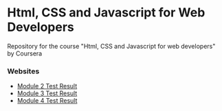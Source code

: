 # Html, CSS and Javascript for Web Developers
Repository for the course "Html, CSS and Javascript for web developers" by Coursera

### Websites
* <a href = "https://alrubin.github.io/web_developer_coursera/module2/"  target="_blank" >Module 2 Test Result</a>
* <a href = "https://alrubin.github.io/web_developer_coursera/module3/" target="_blank" >Module 3 Test Result</a>
* <a href = "https://alrubin.github.io/web_developer_coursera/module4/" target="_blank" >Module 4 Test Result</a>
